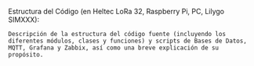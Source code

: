 Estructura del Código (en Heltec LoRa 32, Raspberry Pi, PC, Lilygo SIMXXX):

    Descripción de la estructura del código fuente (incluyendo los diferentes módulos, clases y funciones) y scripts de Bases de Datos, MQTT, Grafana y Zabbix, así como una breve explicación de su propósito.
